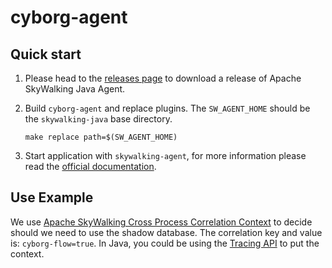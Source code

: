 # cyborg-agent

## Quick start

1. Please head to the [releases page](https://skywalking.apache.org/downloads/) to download a release of Apache SkyWalking Java Agent.

2. Build `cyborg-agent` and replace plugins. The `SW_AGENT_HOME` should be the `skywalking-java` base directory.
    ```shell
    make replace path=$(SW_AGENT_HOME)
    ```

3. Start application with `skywalking-agent`, for more information please read the [official documentation](https://skywalking.apache.org/docs/#JavaAgent).

## Use Example

We use [Apache SkyWalking Cross Process Correlation Context](https://skywalking.apache.org/docs/main/latest/en/protocols/skywalking-cross-process-correlation-headers-protocol-v1/) 
to decide should we need to use the shadow database. The correlation key and value is: `cyborg-flow=true`. 
In Java, you could be using the [Tracing API](https://skywalking.apache.org/docs/skywalking-java/latest/en/setup/service-agent/java-agent/application-toolkit-trace/) to put the context.